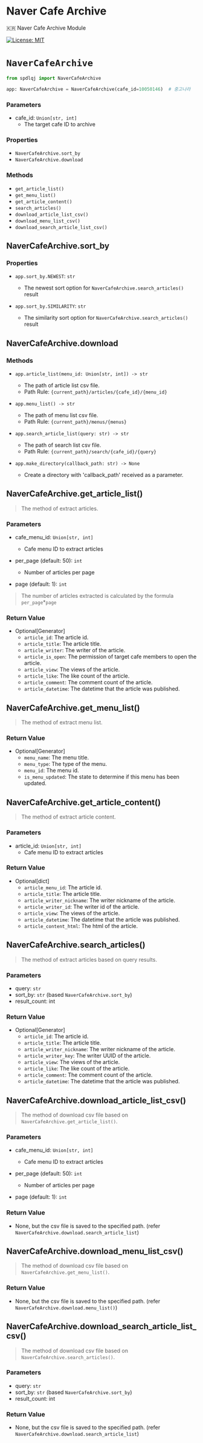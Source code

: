 # Naver Cafe Archive

🇰🇷 Naver Cafe Archive Module

<a href="https://opensource.org/licenses/MIT">
    <img alt="License: MIT" src="https://img.shields.io/badge/License-MIT-brightgreen.svg?style=for-the-badge&labelColor=000" />
</a>

# `NaverCafeArchive`

```python
from spdlqj import NaverCafeArchive

app: NaverCafeArchive = NaverCafeArchive(cafe_id=10050146)  # 중고나라
```

### Parameters

- cafe_id: `Union[str, int]`
    - The target cafe ID to archive

### Properties

- `NaverCafeArchive.sort_by`
- `NaverCafeArchive.download`

### Methods

- `get_article_list()`
- `get_menu_list()`
- `get_article_content()`
- `search_articles()`
- `download_article_list_csv()`
- `download_menu_list_csv()`
- `download_search_article_list_csv()`

## NaverCafeArchive.sort_by

### Properties

- `app.sort_by.NEWEST`: `str`
    - The newest sort option for `NaverCafeArchive.search_articles()` result

- `app.sort_by.SIMILARITY`: `str`
    - The similarity sort option for `NaverCafeArchive.search_articles()` result

## NaverCafeArchive.download

### Methods

- `app.article_list(menu_id: Union[str, int]) -> str`
    - The path of article list csv file.
    - Path Rule: `{current_path}/articles/{cafe_id}/{menu_id}`

- `app.menu_list() -> str`
    - The path of menu list csv file.
    - Path Rule: `{current_path}/menus/{menus}`

- `app.search_article_list(query: str) -> str`
    - The path of search list csv file.
    - Path Rule: `{current_path}/search/{cafe_id}/{query}`

- `app.make_directory(callback_path: str) -> None`
    - Create a directory with 'callback_path' received as a parameter.

## NaverCafeArchive.get_article_list()

> The method of extract articles.

### Parameters

- cafe_menu_id: `Union[str, int]`
    - Cafe menu ID to extract articles

- per_page (default: 50): `int`
    - Number of articles per page

- page (default: 1): `int`

> The number of articles extracted is calculated by the formula `per_page`*`page`

### Return Value

- Optional[Generator]
    - `article_id`: The article id.
    - `article_title`: The article title.
    - `article_writer`: The writer of the article.
    - `article_is_open`: The permission of target cafe members to open the article.
    - `article_view`: The views of the article.
    - `article_like`: The like count of the article.
    - `article_comment`: The comment count of the article.
    - `article_datetime`: The datetime that the article was published.

## NaverCafeArchive.get_menu_list()

> The method of extract menu list.

### Return Value

- Optional[Generator]
    - `menu_name`: The menu title.
    - `menu_type`: The type of the menu.
    - `menu_id`: The menu id.
    - `is_menu_updated`: The state to determine if this menu has been updated.

## NaverCafeArchive.get_article_content()

> The method of extract article content.

### Parameters

- article_id: `Union[str, int]`
    - Cafe menu ID to extract articles

### Return Value

- Optional[dict]
    - `article_menu_id`: The article id.
    - `article_title`: The article title.
    - `article_writer_nickname`: The writer nickname of the article.
    - `article_writer_id`: The writer id of the article.
    - `article_view`: The views of the article.
    - `article_datetime`: The datetime that the article was published.
    - `article_content_html`: The html of the article.

## NaverCafeArchive.search_articles()

> The method of extract articles based on query results.

### Parameters

- query: `str`
- sort_by: `str` (based `NaverCafeArchive.sort_by`)
- result_count: int

### Return Value

- Optional[Generator]
    - `article_id`: The article id.
    - `article_title`: The article title.
    - `article_writer_nickname`: The writer nickname of the article.
    - `article_writer_key`: The writer UUID of the article.
    - `article_view`: The views of the article.
    - `article_like`: The like count of the article.
    - `article_comment`: The comment count of the article.
    - `article_datetime`: The datetime that the article was published.

## NaverCafeArchive.download_article_list_csv()

> The method of download csv file based on `NaverCafeArchive.get_article_list()`.

### Parameters

- cafe_menu_id: `Union[str, int]`
    - Cafe menu ID to extract articles

- per_page (default: 50): `int`
    - Number of articles per page

- page (default: 1): `int`

### Return Value

- None, but the csv file is saved to the specified path. (refer `NaverCafeArchive.download.search_article_list`)

## NaverCafeArchive.download_menu_list_csv()

> The method of download csv file based on `NaverCafeArchive.get_menu_list()`.

### Return Value

- None, but the csv file is saved to the specified path. (refer `NaverCafeArchive.download.menu_list()`)

## NaverCafeArchive.download_search_article_list_csv()

> The method of download csv file based on `NaverCafeArchive.search_articles()`.

### Parameters

- query: `str`
- sort_by: `str` (based `NaverCafeArchive.sort_by`)
- result_count: int

### Return Value

- None, but the csv file is saved to the specified path. (refer `NaverCafeArchive.download.search_article_list`)